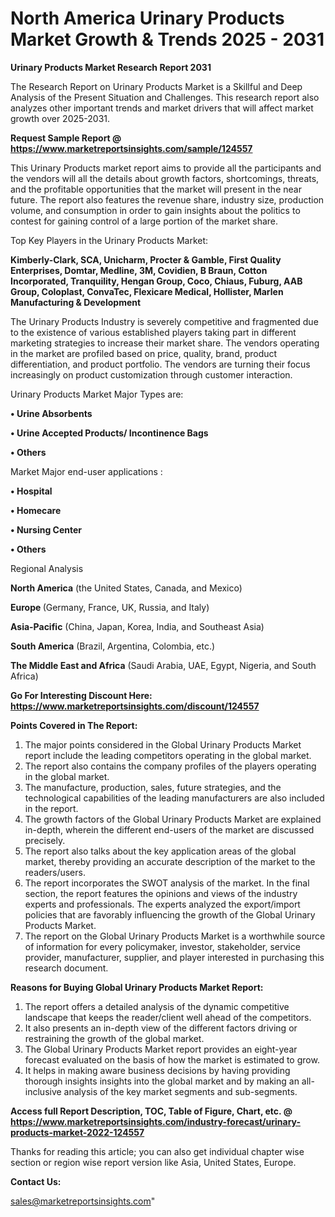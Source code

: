 # North America Urinary Products Market Growth & Trends 2025 - 2031

<strong>Urinary Products Market Research Report 2031</strong>

The Research Report on Urinary Products Market is a Skillful and Deep Analysis of the Present Situation and Challenges. This research report also analyzes other important trends and market drivers that will affect market growth over 2025-2031.

<strong>Request Sample Report @ <a href=https://www.marketreportsinsights.com/sample/124557>https://www.marketreportsinsights.com/sample/124557</a></strong>

This Urinary Products market report aims to provide all the participants and the vendors will all the details about growth factors, shortcomings, threats, and the profitable opportunities that the market will present in the near future. The report also features the revenue share, industry size, production volume, and consumption in order to gain insights about the politics to contest for gaining control of a large portion of the market share.

Top Key Players in the Urinary Products Market:

<strong>Kimberly-Clark, SCA, Unicharm, Procter & Gamble, First Quality Enterprises, Domtar, Medline, 3M, Covidien, B Braun, Cotton Incorporated, Tranquility, Hengan Group, Coco, Chiaus, Fuburg, AAB Group, Coloplast, ConvaTec, Flexicare Medical, Hollister, Marlen Manufacturing & Development</strong>

The Urinary Products Industry is severely competitive and fragmented due to the existence of various established players taking part in different marketing strategies to increase their market share. The vendors operating in the market are profiled based on price, quality, brand, product differentiation, and product portfolio. The vendors are turning their focus increasingly on product customization through customer interaction.

Urinary Products Market Major Types are:

<strong>• Urine Absorbents

• Urine Accepted Products/ Incontinence Bags

• Others</strong>

Market Major end-user applications :

<strong>• Hospital

• Homecare

• Nursing Center

• Others</strong>

Regional Analysis

</u><strong><b>North America</b></strong> (the United States, Canada, and Mexico)

<strong><b>Europe </b></strong>(Germany, France, UK, Russia, and Italy)

<strong><b>Asia-Pacific</b></strong> (China, Japan, Korea, India, and Southeast Asia)

<strong><b>South America</b></strong> (Brazil, Argentina, Colombia, etc.)

<strong><b>The Middle East and Africa</b></strong> (Saudi Arabia, UAE, Egypt, Nigeria, and South Africa)

<strong>Go For Interesting Discount Here: <a href=https://www.marketreportsinsights.com/discount/124557>https://www.marketreportsinsights.com/discount/124557</a></strong>

<strong>Points Covered in The Report:</strong>
<ol>
  <li>The major points considered in the Global Urinary Products Market report include the leading competitors operating in the global market.</li>
  <li>The report also contains the company profiles of the players operating in the global market.</li>
  <li>The manufacture, production, sales, future strategies, and the technological capabilities of the leading manufacturers are also included in the report.</li>
  <li>The growth factors of the Global Urinary Products Market are explained in-depth, wherein the different end-users of the market are discussed precisely.</li>
  <li>The report also talks about the key application areas of the global market, thereby providing an accurate description of the market to the readers/users.</li>
  <li>The report incorporates the SWOT analysis of the market. In the final section, the report features the opinions and views of the industry experts and professionals. The experts analyzed the export/import policies that are favorably influencing the growth of the Global Urinary Products Market.</li>
  <li>The report on the Global Urinary Products Market is a worthwhile source of information for every policymaker, investor, stakeholder, service provider, manufacturer, supplier, and player interested in purchasing this research document.</li>
</ol>
<strong>Reasons for Buying Global Urinary Products Market Report:</strong>

<ol>
  <li>The report offers a detailed analysis of the dynamic competitive landscape that keeps the reader/client well ahead of the competitors.</li>
  <li>It also presents an in-depth view of the different factors driving or restraining the growth of the global market.</li>
  <li>The Global Urinary Products Market report provides an eight-year forecast evaluated on the basis of how the market is estimated to grow.</li>
  <li>It helps in making aware business decisions by having providing thorough insights insights into the global market and by making an all-inclusive analysis of the key market segments and sub-segments.</li>
</ol>
<strong>Access full Report Description, TOC, Table of Figure, Chart, etc. @ <a href=https://www.marketreportsinsights.com/industry-forecast/urinary-products-market-2022-124557>https://www.marketreportsinsights.com/industry-forecast/urinary-products-market-2022-124557</a></strong>


Thanks for reading this article; you can also get individual chapter wise section or region wise report version like Asia, United States, Europe.

<strong>Contact Us:</strong>

sales@marketreportsinsights.com"
